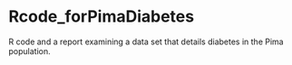# Rcode_forPimaDiabetes
R code and a report examining a data set that details diabetes in the Pima population.
